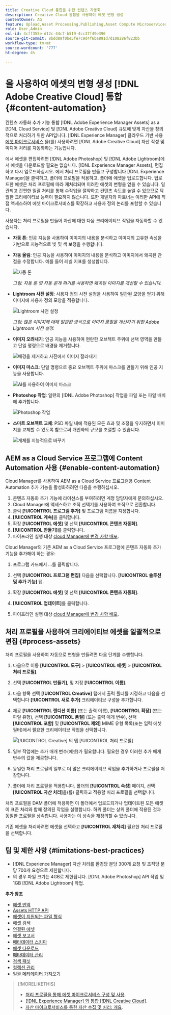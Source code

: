 ```yaml
---
title: Creative Cloud 통합을 위한 컨텐츠 자동화
description: Creative Cloud 통합을 사용하여 에셋 변형 생성
contentOwner: AG
feature: Upload,Asset Processing,Publishing,Asset Compute Microservices,Workflow
role: User,Admin
exl-id: 4cff355e-d12c-44c7-b519-4cc37f49e396
source-git-commit: 8bdd89f0be5fe7c9d4f6ba891d7d108286f823bb
workflow-type: tm+mt
source-wordcount: '777'
ht-degree: 4%

---
```


# 을 사용하여 에셋의 변형 생성 [!DNL Adobe Creative Cloud] 통합 {#content-automation}

컨텐츠 자동화 추가 기능 통합 [!DNL Adobe Experience Manager Assets] as a [!DNL Cloud Service] 및 [!DNL Adobe Creative Cloud] 규모에 맞게 자산을 창의적으로 처리하기 위한 API입니다. [!DNL Experience Manager] 클라우드 기반 사용 [에셋 마이크로서비스](/help/assets/asset-microservices-overview.md) 을(를) 사용하려면 [!DNL Adobe Creative Cloud] 자산 작성 및 미디어 처리를 자동화하는 기능입니다.

에서 에셋을 편집하려면 [!DNL Adobe Photoshop] 및 [!DNL Adobe Lightroom]에서 에셋을 다운로드할 필요는 없습니다. [!DNL Experience Manager Assets], 편집하고 다시 업로드하십시오. 에서 처리 프로필을 만들고 구성합니다 [!DNL Experience Manager]을 클릭하고, 폴더에 프로필을 적용하고, 폴더에 에셋을 업로드합니다. 업로드한 에셋은 처리 프로필에 따라 재처리되며 이러한 에셋의 변형을 얻을 수 있습니다. 일관되고 간편한 일괄 처리를 통해 수작업을 절약하고 컨텐츠 속도를 높일 수 있으므로 탁월한 크리에이티브 능력이 필요하지 않습니다. 또한 개발자와 파트너는 이러한 API에 직접 액세스하여 에셋 마이크로서비스를 확장하고 사용자 정의 논리를 포함할 수 있습니다.

사용자는 처리 프로필을 만들어 자산에 대한 다음 크리에이티브 작업을 자동화할 수 있습니다.

* **자동 톤**: 인공 지능을 사용하여 이미지의 내용을 분석하고 이미지의 고유한 속성을 기반으로 지능적으로 빛 및 색 보정을 수행합니다.

* **자동 올림**: 인공 지능을 사용하여 이미지의 내용을 분석하고 이미지에서 왜곡된 관점을 수정합니다. 예를 들어 레벨 지표를 생성합니다.

   ![자동 톤](/help/assets/assets/content-automation-autotone.png)

   *그림: 자동 톤 및 자동 곧게 펴기를 사용하면 왜곡된 이미지를 개선할 수 있습니다.*

* **Lightroom 사전 설정**: 사용자 정의 사전 설정을 사용하여 일관된 모양을 얻기 위해 이미지에 사용자 정의 모양을 적용합니다.

   ![Lightroom 사전 설정](/help/assets/assets/content-automation-lrpresets.png)

   *그림: 많은 이미지에 대해 일관된 방식으로 이미지 품질을 개선하기 위한 Adobe Lightroom 사전 설정.*

* **이미지 오려내기**: 인공 지능을 사용하여 현란한 오브젝트 주위에 선택 영역을 만들고 단일 명령으로 배경을 제거합니다.

   ![배경을 제거하고 사진에서 이미지 잘라내기](/help/assets/assets/content-automation-backgroundremove.png)

* **이미지 마스크**: 단일 명령으로 중요 오브젝트 주위에 마스크를 만들기 위해 인공 지능을 사용합니다.

   ![AI를 사용하여 이미지 마스크](/help/assets/assets/content-automation-mask.png)

* **Photoshop 작업**: 일련의 [!DNL Adobe Photoshop] 작업을 파일 또는 파일 배치에 추가합니다.

   ![Photoshop 작업](/help/assets/assets/content-automation-psactions.png)

* **스마트 오브젝트 교체**: PSD 파일 내에 적용된 모든 효과 및 조정을 유지하면서 이미지를 교체할 수 있도록 함으로써 개인화의 규모를 조절할 수 있습니다.

   ![개체를 지능적으로 바꾸기](/help/assets/assets/content-automation-objectreplace.png)

## AEM as a Cloud Service 프로그램에 Content Automation 사용 {#enable-content-automation}

Cloud Manager를 사용하여 AEM as a Cloud Service 프로그램용 Content Automation 추가 기능을 활성화하려면 다음을 수행하십시오.

1. 콘텐츠 자동화 추가 기능에 라이선스를 부여하려면 계정 담당자에게 문의하십시오.
1. Cloud Manager에 액세스하고 조직 선택기를 사용하여 조직으로 전환합니다.
1. 클릭 **[!UICONTROL 프로그램 추가]** 및 프로그램 이름을 지정합니다.
1. **[!UICONTROL 계속]**&#x200B;을 클릭합니다.
1. 확장 **[!UICONTROL 에셋]** 및 선택 **[!UICONTROL 콘텐츠 자동화]**.
1. **[!UICONTROL 만들기]**&#x200B;를 클릭합니다.
1. 파이프라인 실행 대상 [cloud Manager에 변경 사항 배포](https://experienceleague.adobe.com/docs/experience-manager-cloud-service/content/implementing/using-cloud-manager/deploy-code.html).

Cloud Manager의 기존 AEM as a Cloud Service 프로그램에 콘텐츠 자동화 추가 기능을 추가해야 하는 경우:

1. 프로그램 카드에서 ...를 클릭합니다.

1. 선택 **[!UICONTROL 프로그램 편집]** 다음을 선택합니다. **[!UICONTROL 솔루션 및 추가 기능]** 탭.

1. 확장 **[!UICONTROL 에셋]** 및 선택 **[!UICONTROL 콘텐츠 자동화]**.
1. **[!UICONTROL 업데이트]**&#x200B;를 클릭합니다.
1. 파이프라인 실행 대상 [cloud Manager에 변경 사항 배포](https://experienceleague.adobe.com/docs/experience-manager-cloud-service/content/implementing/using-cloud-manager/deploy-code.html).

## 처리 프로필을 사용하여 크리에이티브 에셋을 일괄적으로 편집 {#process-assets}

처리 프로필을 사용하여 자동으로 변형을 만들려면 다음 단계를 수행합니다.

1. 다음으로 이동 **[!UICONTROL 도구]** > **[!UICONTROL 에셋]** > **[!UICONTROL 처리 프로필]**.

1. 선택 **[!UICONTROL 만들기]**, 및 지정 **[!UICONTROL 이름]**.

1. 다음 항목 선택 **[!UICONTROL Creative]** 탭에서 출력 폴더를 지정하고 다음을 선택합니다 **[!UICONTROL 새로 추가]** 크리에이티브 구성을 추가합니다.

1. 제공 **[!UICONTROL 렌디션 이름]** (또는 출력 이름), **[!UICONTROL 확장]** (또는 파일 유형), 선택 **[!UICONTROL 품질]** (또는 출력 매개 변수), 선택 **[!UICONTROL 포함]** 및 **[!UICONTROL 제외]** MIME 유형 목록(또는 입력 에셋 필터)에서 필요한 크리에이티브 작업을 선택합니다.

   ![[!UICONTROL Creative] 의 탭 [!UICONTROL 처리 프로필]](assets/creative-processing-profile.png)

1. 일부 작업에는 추가 매개 변수(에셋)가 필요합니다. 필요한 경우 이러한 추가 매개 변수의 값을 제공합니다.

1. 동일한 처리 프로필의 일부로 더 많은 크리에이티브 작업을 추가하거나 프로필을 저장합니다.

1. 폴더에 처리 프로필을 적용합니다. 폴더의 **[!UICONTROL 속성]** 페이지, 선택 **[!UICONTROL 자산 처리]**&#x200B;을(를) 클릭하고 적용할 처리 프로필을 선택합니다.

처리 프로필을 DAM 폴더에 적용하면 이 폴더에서 업로드되거나 업데이트된 모든 에셋이 표준 처리와 함께 정의된 작업을 실행합니다. 하위 폴더는 상위 폴더에 적용된 것과 동일한 프로필을 상속합니다. 사용자는 이 상속을 재정의할 수 있습니다.

기존 에셋을 처리하려면 에셋을 선택하고 **[!UICONTROL 재처리]** 필요한 처리 프로필을 선택합니다.

## 팁 및 제한 사항 {#limitations-best-practices}

* [!DNL Experience Manager] 자산 처리를 환경당 분당 300개 요청 및 조직당 분당 700개 요청으로 제한합니다.
* 의 경우 파일 크기는 4GB로 제한됩니다. [!DNL Adobe Photoshop] API 작업 및 1GB [!DNL Adobe Lightroom] 작업.

**추가 참조**

* [에셋 번역](translate-assets.md)
* [Assets HTTP API](mac-api-assets.md)
* [에셋이 지원되는 파일 형식](file-format-support.md)
* [에셋 검색](search-assets.md)
* [연결된 에셋](use-assets-across-connected-assets-instances.md)
* [에셋 보고서](asset-reports.md)
* [메타데이터 스키마](metadata-schemas.md)
* [에셋 다운로드](download-assets-from-aem.md)
* [메타데이터 관리](manage-metadata.md)
* [검색 패싯](search-facets.md)
* [컬렉션 관리](manage-collections.md)
* [일괄 메타데이터 가져오기](metadata-import-export.md)

>[!MORELIKETHIS]
>
>* [처리 프로필을 통해 에셋 마이크로서비스 구성 및 사용](/help/assets/asset-microservices-configure-and-use.md).
>* [ [!DNL Experience Manager] 와 통합 [!DNL Creative Cloud]](/help/assets/aem-cc-integration-best-practices.md).
>* [자산 마이크로서비스를 통한 자산 수집 및 처리: 개요](/help/assets/asset-microservices-overview.md).

